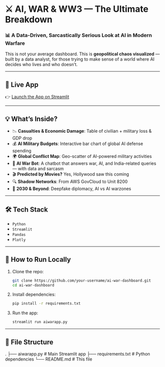 # ⚔️ AI, WAR & WW3 — The Ultimate Breakdown

### 📊 A Data-Driven, Sarcastically Serious Look at AI in Modern Warfare

This is not your average dashboard. This is **geopolitical chaos visualized** — built by a data analyst, for those trying to make sense of a world where AI decides who lives and who doesn’t.

---

## 🚀 Live App

👉 [Launch the App on Streamlit](https://your-app-link.streamlit.app)

---

## 💡 What’s Inside?

- 📉 **Casualties & Economic Damage**: Table of civilian + military loss & GDP drop  
- 💰 **AI Military Budgets**: Interactive bar chart of global AI defense spending  
- 🌍 **Global Conflict Map**: Geo-scatter of AI-powered military activities  
- 🤖 **AI War Bot**: A chatbot that answers war, AI, and India-related queries — with data and sarcasm  
- 🎬 **Predicted by Movies?** Yes, Hollywood saw this coming  
- 🔍 **Shadow Networks**: From AWS GovCloud to Unit 8200  
- 🔮 **2030 & Beyond**: Deepfake diplomacy, AI vs AI warzones

---

## 🛠️ Tech Stack

- `Python`
- `Streamlit`
- `Pandas`
- `Plotly`

---

## 🧪 How to Run Locally

1. Clone the repo:
    ```bash
    git clone https://github.com/your-username/ai-war-dashboard.git
    cd ai-war-dashboard
    ```

2. Install dependencies:
    ```bash
    pip install -r requirements.txt
    ```

3. Run the app:
    ```bash
    streamlit run aiwarapp.py
    ```

---

## 📁 File Structure

.
├── aiwarapp.py # Main Streamlit app
├── requirements.txt # Python dependencies
└── README.md # This file